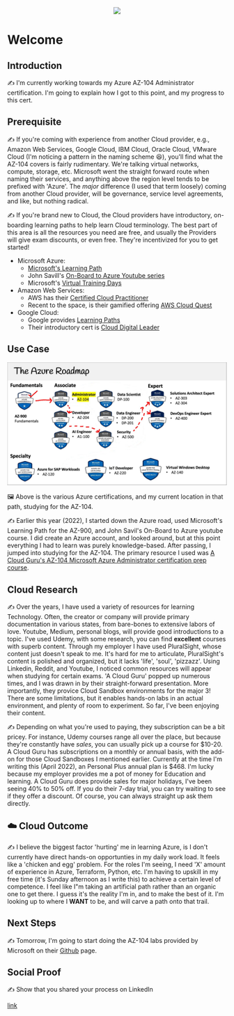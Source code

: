 <div id="cover photo" align="center">
  <img src="https://media.giphy.com/media/7p0qZOxUe5cIM/giphy.gif" width="800"/>
</div>

# Welcome

## Introduction

✍️ I'm currently working towards my Azure AZ-104 Administrator certification. I'm going to explain how I got to this point, and my progress to this cert.

## Prerequisite

✍️ If you're coming with experience from another Cloud provider, e.g., Amazon Web Services, Google Cloud, IBM Cloud, Oracle Cloud, VMware Cloud (I'm noticing a pattern in the naming scheme :laughing:), you'll find what the AZ-104 covers is fairly rudimentary. We're talking virtual networks, compute, storage, etc. Microsoft went the straight forward route when naming their services, and anything above the region level tends to be prefixed with 'Azure'. The _major_ difference (I used that term loosely) coming from another Cloud provider, will be governance, service level agreements, and like, but nothing radical.

✍️ If you're brand new to Cloud, the Cloud providers have introductory, on-boarding learning paths to help learn Cloud terminology. The best part of this area is all the resources you need are free, and usually the Providers will give exam discounts, or even free. They're incentivized for you to get started!

- Microsoft Azure:
  - [Microsoft's Learning Path](https://docs.microsoft.com/en-us/learn/certifications/azure-fundamentals/)
  - John Savill's [On-Board to Azure Youtube series](https://learn.onboardtoazure.com/)
  - Microsoft's [Virtual Training Days](https://www.microsoft.com/en-us/trainingdays/azure)
- Amazon Web Services:
  - AWS has their [Certified Cloud Practitioner](https://aws.amazon.com/training/learn-about/cloud-practitioner/)
  - Recent to the space, is their gamified offering [AWS Cloud Quest](https://explore.skillbuilder.aws/learn/course/external/view/elearning/11458/aws-cloud-quest-cloud-practitioner?lacp=sec&sec=lp)
- Google Cloud:
  - Google provides [Learning Paths](https://cloud.google.com/training#learning-paths)
  - Their introductory cert is [Cloud Digital Leader](https://cloud.google.com/certification/cloud-digital-leader)

## Use Case
<div id="az roadmap photo" align="center">
  <img src="../../images/az-104-roadmap.jpg" alt="chart showing various Azure Certs" width="600"/>
</div>

🖼️ Above is the various Azure certifications, and my current location in that path, studying for the AZ-104.

✍️ Earlier this year (2022), I started down the Azure road, used Microsoft's Learning Path for the AZ-900, and John Savil's On-Board to Azure youtube course. I did create an Azure account, and looked around, but at this point everything I had to learn was purely knowledge-based. After passing, I jumped into studying for the AZ-104. The primary resource I used was [A Cloud Guru's AZ-104 Microsoft Azure Administrator certification prep course](https://acloudguru.com/course/az-104-microsoft-azure-administrator-certification-prep).

## Cloud Research

✍️ Over the years, I have used a variety of resources for learning Technology. Often, the creator or company will provide primary documentation in various states, from bare-bones to extensive labors of love. Youtube, Medium, personal blogs, will provide good introductions to a topic. I've used Udemy, with some research, you can find **excellent** courses with superb content. Through my employer I have used PluralSight, whose content just doesn't speak to me. It's hard for me to articulate, PluralSight's content is polished and organized, but it lacks 'life', 'soul', 'pizzazz'. Using Linkedin, Reddit, and Youtube, I noticed common resources will appear when studying for certain exams. 'A Cloud Guru' popped up numerous times, and I was drawn in by their straight-forward presentation. More importantly, they provice Cloud Sandbox environments for the major 3! There are some limitations, but it enables hands-on labs in an actual environment, and plenty of room to experiment. So far, I've been enjoying their content.

✍️ Depending on what you're used to paying, they subscription can be a bit pricey. For instance, Udemy courses range all over the place, but because they're constantly have _sales_, you can usually pick up a course for $10-20. A Cloud Guru has subscriptions on a monthly or annual basis, with the add-on for those Cloud Sandboxes I mentioned earlier. Currently at the time I'm writing this (April 2022), an Personal Plus annual plan is $468. I'm lucky because my employer provides me a pot of money for Education and learning. A Cloud Guru does provide sales for major holidays, I've been seeing 40% to 50% off. If you do their 7-day trial, you can try waiting to see if they offer a discount. Of course, you can always straight up ask them directly.

## ☁️ Cloud Outcome

✍️ I believe the biggest factor 'hurting' me in learning Azure, is I don't currently have direct hands-on opportunties in my daily work load. It feels like a 'chicken and egg' problem. For the roles I'm seeing, I need 'X' amount of experience in Azure, Terraform, Python, etc. I'm having to upskill in my free time (it's Sunday afternoon as I write this) to achieve a certain level of competence. I feel like I"m taking an artificial path rather than an organic one to get there. I guess it's the reality I'm in, and to make the best of it. I'm looking up to where I **WANT** to be, and will carve a path onto that trail.

## Next Steps

✍️ Tomorrow, I'm going to start doing the AZ-104 labs provided by Microsoft on their [Github](https://microsoftlearning.github.io/AZ-104-MicrosoftAzureAdministrator/) page.

## Social Proof

✍️ Show that you shared your process on LinkedIn

[link](link)
